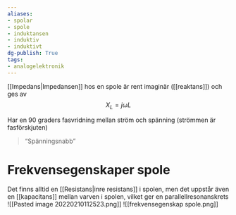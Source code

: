 ```yaml
---
aliases: 
- spolar
- spole
- induktansen
- induktiv
- induktivt
dg-publish: True
tags: 
- analogelektronik
---
```

[[Impedans|Impedansen]] hos en spole är rent imaginär ([[reaktans]]) och ges av
$$
X_L = j\omega L
$$

Har en 90 graders fasvridning mellan ström och spänning (strömmen är fasförskjuten)
> “Spänningsnabb”

# Frekvensegenskaper spole
Det finns alltid en [[Resistans|inre resistans]] i spolen, men det uppstår även en [[kapacitans]] mellan varven i spolen, vilket ger en parallellresonanskrets
![[Pasted image 20220210112523.png]]
![[frekvensegenskap spole.png]]